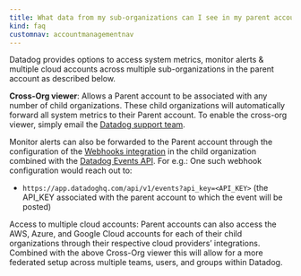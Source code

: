 ```yaml
---
title: What data from my sub-organizations can I see in my parent account?
kind: faq
customnav: accountmanagementnav
---
```


Datadog provides options to access system metrics, monitor alerts & multiple cloud accounts across multiple sub-organizations in the parent account as described below.

**Cross-Org viewer**: Allows a Parent account to be associated with any number of child organizations. These child organizations will automatically forward all system metrics to their Parent account. To enable the cross-org viewer, simply email the [Datadog support team](/help).  

Monitor alerts can also be forwarded to the Parent account through the configuration of the [Webhooks integration](/integrations/webhooks) in the child organization combined with the [Datadog Events API](/api). For e.g.: One such webhook configuration would reach out to:
*  `https://app.datadoghq.com/api/v1/events?api_key=<API_KEY>` (the API_KEY associated with the parent account to which the event will be posted)

Access to multiple cloud accounts: Parent accounts can also access the AWS, Azure, and Google Cloud accounts for each of their child organizations through their respective cloud providers’ integrations.  
Combined with the above Cross-Org viewer this will allow for a more federated setup across multiple teams, users, and groups within Datadog.